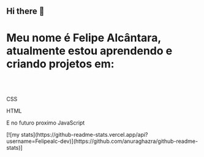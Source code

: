 ## Hi there 👋

<h1> Meu nome é Felipe Alcântara, atualmente estou aprendendo e criando projetos em: </h1>
<br>
<br>
<p>CSS</p>
<p>HTML</p>
<p> E no futuro proximo JavaScript</p>
[![my stats](https://github-readme-stats.vercel.app/api?username=Felipealc-dev)](https://github.com/anuraghazra/github-readme-stats)]

